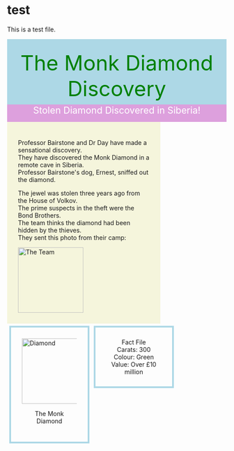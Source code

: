 # test
This is a test file.
<!DOCTYPE html>
<html>
<head>
 <title>The Monk Diamond</title>
 <style>
  body {
   margin: 0px;
  }
  .pad {
   padding: 25px;
  }
  .header {
   background-color: lightblue;
   color: green;
   height: 100px;
   font-size: 36pt;
   text-align: center;
  }
  .welcome {
   background-color: plum;
   color: white;
   font-size: 16pt;
   text-align: center;
   height: 40px;
   margin: 0px;
  }
  .main-text {
   width: 60%;
   float: left;
   background-color: beige;
  }
  .divs {
   margin: 5px;
   width: 25%;
   float: left;
   border: 4px solid lightblue;
  }
 </style>
</head>
<body>
 <div class="header pad">
  The Monk Diamond Discovery
 </div>
 <div>
  <p class="welcome">
   Stolen Diamond Discovered in Siberia!
  </p>
 </div>
 <div class="main-text pad">
  <p>
   Professor Bairstone and Dr Day have made a sensational discovery.<br/>
   They have discovered the Monk Diamond in a remote cave in Siberia.<br/>
   Professor Bairstone's dog, Ernest, sniffed out the diamond.
  </p>
  <p>
   The jewel was stolen three years ago from the House of Volkov.<br/>
   The prime suspects in the theft were the Bond Brothers.<br/>
   The team thinks the diamond had been hidden by the thieves.<br/>
   They sent this photo from their camp:
  </p>
  <img src="team.jpg" alt="The Team" style="height: 150px;"/>
 </div>
 <div class="divs pad">
  <img src="diamond.jpg" alt="Diamond" style="width: 150px;"/>
  <p style="text-align: center;">The Monk Diamond</p>
 </div>
 <div class="divs pad" style="text-align: center;">
  Fact File<br/>
  Carats: 300<br/>
  Colour: Green<br/>
  Value: Over £10 million
 </div>
</body>
